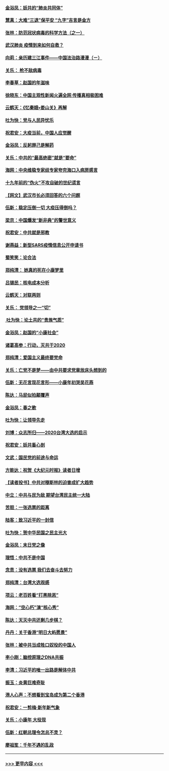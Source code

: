 #### [金浴凤：妖共的“肺炎共同体”](../pages/nsc993/n11829448.md?t=01291931) 
#### [慧真：大难“三退”保平安 “九字”吉言是金方](../pages/nsc993/n11829501.md?t=01291931) 
#### [张林：防范冠状病毒的科学方法（之一）](../pages/nsc993/n11828618.md?t=01291931) 
#### [武汉肺炎 疫情到来如何自救？](../pages/nsc993/n11827632.md?t=01291931) 
#### [向莉：亲历建三江事件——中国法治路漫漫（ㄧ）](../pages/nsc993/n11827190.md?t=01291931) 
#### [关乐： 枪不敌病毒](../pages/nsc993/n11826746.md?t=01291931) 
#### [李春草：赵国的年滋味](../pages/nsc993/n11826321.md?t=01291931) 
#### [徐晓东：中国主观性新闻火遍全网 传播真相极困难](../pages/nsc993/n11826508.md?t=01291931) 
#### [云鹤天：《忆秦娥▪娄山关》再解](../pages/nsc993/n11824682.md?t=01291931) 
#### [吐为快：党与人民异忧乐](../pages/nsc993/n11824660.md?t=01291931) 
#### [祝君安：大疫当前，中国人应觉醒](../pages/nsc993/n11821946.md?t=01291931) 
#### [金浴凤：反躬罪己是解药](../pages/nsc993/n11820280.md?t=01291931) 
#### [关乐：中共的“最高绝密”就是“要命”](../pages/nsc993/n11816946.md?t=01291931) 
#### [海网：中央维稳专家组专家夸完海口入病房感言](../pages/nsc993/n11815138.md?t=01291931) 
#### [十九年前的“伪火”不攻自破的世纪谎言](../pages/nsc993/n11813238.md?t=01291931) 
#### [【网文】武汉市长必须回答的六个问题](../pages/nsc993/n11813848.md?t=01291931) 
#### [伍新：稳定压倒一切 大疫压得倒吗？](../pages/nsc993/n11812634.md?t=01291931) 
#### [梁京：中国爆发“新非典”的警世意义](../pages/nsc993/n11812554.md?t=01291931) 
#### [祝君安：中共就是邪教](../pages/nsc993/n11812431.md?t=01291931) 
#### [谢燕益：新型SARS疫情信息公开申请书](../pages/nsc993/n11808840.md?t=01291931) 
#### [蜀笑笑：论合法](../pages/nsc993/n11808064.md?t=01291931) 
#### [郑纯清： 她真的死在小康梦里](../pages/nsc993/n11806623.md?t=01291931) 
#### [吕锡民：核电成本分析](../pages/nsc993/n11806284.md?t=01291931) 
#### [云鹤天：对联两则](../pages/nsc993/n11805957.md?t=01291931) 
#### [关乐： 党领导之一“切”](../pages/nsc993/n11804505.md?t=01291931) 
#### [ 吐为快：论土共的“贵族气质”](../pages/nsc993/n11804490.md?t=01291931) 
#### [金浴凤：赵国的“小康社会”](../pages/nsc993/n11804452.md?t=01291931) 
#### [诸葛高参：行动，灭共于2020](../pages/nsc993/n11804120.md?t=01291931) 
#### [郑纯清：爱国主义最终要党命](../pages/nsc993/n11802197.md?t=01291931) 
#### [关乐：亡党不是梦——由中共要求党章放床头想到的](../pages/nsc993/n11802156.md?t=01291931) 
#### [伍新：无花言现花言形——小康年初哭吴花燕](../pages/nsc993/n11800044.md?t=01291931) 
#### [陈达：马屁似拍颠覆声](../pages/nsc993/n11800010.md?t=01291931) 
#### [金浴凤：春之歌](../pages/nsc993/n11797687.md?t=01291931) 
#### [吐为快：让领导先走](../pages/nsc993/n11797512.md?t=01291931) 
#### [刘博：众志所归——2020台湾大选的启示](../pages/nsc993/n11796878.md?t=01291931) 
#### [祝君安：妖共畜心剖](../pages/nsc993/n11794273.md?t=01291931) 
#### [文武：国民党的前途与命运](../pages/nsc993/n11794198.md?t=01291931) 
#### [方能达：祝贺《大纪元时报》读者日增](../pages/nsc993/n11793807.md?t=01291931) 
#### [【读者投书】中共对穆斯林的迫害成扩大趋势](../pages/nsc993/n11791371.md?t=01291931) 
#### [中立：中共与民为敌 期望台湾民主统一大陆](../pages/nsc993/n11790392.md?t=01291931) 
#### [苦胆：一张选票的距离](../pages/nsc993/n11788914.md?t=01291931) 
#### [陆客：致习近平的一封信](../pages/nsc993/n11788867.md?t=01291931) 
#### [吐为快：贺中华民国之民主光大](../pages/nsc993/n11788618.md?t=01291931) 
#### [金浴凤：末日党之像](../pages/nsc993/n11787475.md?t=01291931) 
#### [理悟：中共不是中国](../pages/nsc993/n11787463.md?t=01291931) 
#### [念贲：没有选票  我们去奋斗去努力](../pages/nsc993/n11787398.md?t=01291931) 
#### [郑纯清：台湾大选观感](../pages/nsc993/n11786210.md?t=01291931) 
#### [项云：老百姓看“打黑除恶”](../pages/nsc993/n11785398.md?t=01291931) 
#### [海网：“空心朽”演“核心秀”](../pages/nsc993/n11783874.md?t=01291931) 
#### [陈达：天灭中共还剩几步棋？](../pages/nsc993/n11783719.md?t=01291931) 
#### [丹丹：关于香港“明日大屿愿景”](../pages/nsc993/n11783273.md?t=01291931) 
#### [张林：被中共当成牲口奴役的中国人](../pages/nsc993/n11782397.md?t=01291931) 
#### [李小刚：脑控原理之DNA共振](../pages/nsc993/n11780962.md?t=01291931) 
#### [李清：习近平的唯一出路是解体中共](../pages/nsc993/n11780866.md?t=01291931) 
#### [振玉：炎黄巨难奇耻](../pages/nsc993/n11779632.md?t=01291931) 
#### [港人心声：不想看到宝岛成为第二个香港](../pages/nsc993/n11778817.md?t=01291931) 
#### [祝君安：一剪梅‧新年新气象](../pages/nsc993/n11776340.md?t=01291931) 
#### [关乐：小康年 大役现](../pages/nsc993/n11774213.md?t=01291931) 
#### [伍新：红朝总理令怎总不灵？](../pages/nsc993/n11770813.md?t=01291931) 
#### [廖祖笙：千年不遇的乱政](../pages/nsc993/n11770373.md?t=01291931) 

----
#### [ >>> 更早内容 <<< ](../indexes/nsc993-earlier.md)
